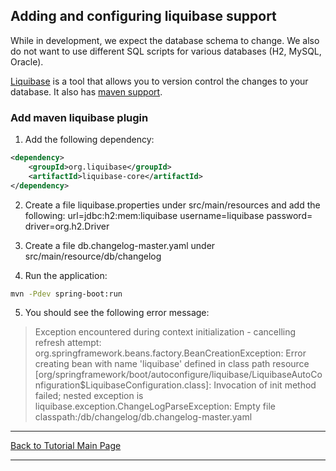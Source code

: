 ## Adding and configuring liquibase support

While in development, we expect the database schema to change. We also do not want to use different SQL scripts for various databases (H2, MySQL, Oracle). 

[Liquibase](http://www.liquibase.org/) is a tool that allows you to version control the changes to your database. It also has [maven support](http://www.liquibase.org/documentation/maven/index.html).

### Add maven liquibase plugin

1. Add the following dependency:
```XML
<dependency>
    <groupId>org.liquibase</groupId>
    <artifactId>liquibase-core</artifactId>
</dependency>
```

2. Create a file liquibase.properties under src/main/resources and add the following:
url=jdbc:h2:mem:liquibase
username=liquibase
password=
driver=org.h2.Driver

3. Create a file db.changelog-master.yaml under src/main/resource/db/changelog

4. Run the application:
```bash
mvn -Pdev spring-boot:run
```
5. You should see the following error message:
> Exception encountered during context initialization - cancelling refresh attempt: org.springframework.beans.factory.BeanCreationException: Error creating bean with name 'liquibase' defined in class path resource [org/springframework/boot/autoconfigure/liquibase/LiquibaseAutoConfiguration$LiquibaseConfiguration.class]: Invocation of init method failed; nested exception is liquibase.exception.ChangeLogParseException: Empty file classpath:/db/changelog/db.changelog-master.yaml

<hr />
<a href="/tutorials" class="btn" >Back to Tutorial Main Page</a>
<hr />

